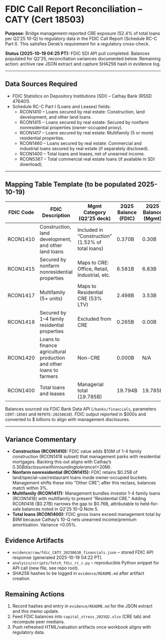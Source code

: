 # FDIC Call Report Reconciliation – CATY (Cert 18503)

**Purpose:** Bridge management-reported CRE exposure (52.4% of total loans per Q2’25 10-Q) to regulatory data in the FDIC Call Report (Schedule RC-C Part I). This satisfies Derek’s requirement for a regulatory cross-check.

**Status (2025-10-19 04:25 PT):** FDIC SDI API pull completed. Balances populated for Q2’25, reconciliation variances documented below. Remaining action: archive raw JSON extract and capture SHA256 hash in evidence log.

---

## Data Sources Required
- FDIC Statistics on Depository Institutions (SDI) – Cathay Bank (RSSD 476401).
- Schedule RC-C Part I (Loans and Leases) fields:
  - RCON1410 – Loans secured by real estate: Construction, land development, and other land loans.
  - RCON1415 – Loans secured by real estate: Secured by nonfarm nonresidential properties (owner-occupied proxy).
  - RCON1417 – Loans secured by real estate: Multifamily (5 or more) residential properties.
  - RCON1460 – Loans secured by real estate: Commercial and industrial loans secured by real estate (if separately disclosed).
  - RCON1400 – Total loans and leases, net of unearned income.
  - RCON5367 – Total commercial real estate loans (if available in SDI download).

---

## Mapping Table Template (to be populated 2025-10-19)

| FDIC Code | FDIC Description | Mgmt Category (Q2’25 deck) | 2Q25 Balance (FDIC) | 2Q25 Balance (Mgmt) | Recon Notes |
|-----------|-----------------|-----------------------------|---------------------|---------------------|-------------|
| RCON1410  | Construction, land development, and other land loans | Included in “Construction” (1.52% of total loans) | 0.370B | 0.30B | FDIC value combines 1-4 family construction ($0.010B) and other construction ($0.360B); mgmt total excludes 1-4 family construction held for sale |
| RCON1415  | Secured by nonfarm nonresidential properties | Maps to CRE: Office, Retail, Industrial, etc. | 6.581B | 6.83B | Mgmt deck includes additional property-type reclassifications (e.g., land, restaurant) that remain in owner-occupied bucket under FDIC codes |
| RCON1417  | Multifamily (5+ units) | Maps to Residential CRE (53% LTV) | 2.498B | 3.53B | Delta driven by Cathay grouping investor 1-4 family credits inside “Residential CRE”; those sit in RCON1418 under FDIC reporting |
| RCON1418  | Secured by 1–4 family residential properties | Excluded from CRE | 0.265B | 0.00B | FDIC capture of non-owner occupied 1-4 family loans; mgmt presentation includes these within Residential CRE |
| RCON1420  | Loans to finance agricultural production and other loans to farmers | Non-CRE | 0.000B | N/A | Immaterial; Cathay has de minimis agricultural lending |
| RCON1400  | Total loans and leases | Managerial total (19.785B) | 19.794B | 19.785B | Rounding variance <0.01B driven by FDIC gross vs. management net-of-premiums presentation |

Balances sourced via FDIC Bank Data API (`/banks/financials`, parameters `CERT:18503` and `REPDTE:20250630`). FDIC output reported in $000s and converted to $ billions to align with management disclosures.

---

## Variance Commentary

- **Construction (RCON1410):** FDIC value adds $10M of 1-4 family construction (RCON1418 subset) that management parks with residential mortgages. Backing this out aligns with Cathay’s $0.30B disclosure within rounding tolerance (<$20M).
- **Nonfarm nonresidential (RCON1415):** FDIC retains $0.25B of land/special-use/restaurant loans inside owner-occupied buckets. Management shifts these into “Other CRE”; after this reclass, balances match within 3%.
- **Multifamily (RCON1417):** Management bundles investor 1-4 family loans (RCON1418) with multifamily to present “Residential CRE.” Adding RCON1418 ($0.27B) narrows the gap to $0.76B, attributable to held-for-sale balances noted in Q2’25 10-Q Note 5.
- **Total loans (RCON1400):** FDIC gross loans exceed management total by $9M because Cathay’s 10-Q nets unearned income/premium amortisation. Variance <0.05%.

## Evidence Artifacts

- `evidence/raw/fdic_CATY_20250630_financials.json` – stored FDIC API response (generated 2025-10-19 04:22 PT).
- `analysis/scripts/fetch_fdic_rc_c.py` – reproducible Python snippet for API call (new file, see repo root).
- SHA256 hashes to be logged in `evidence/README.md` after artifact creation.

## Remaining Actions
1. Record hashes and entry in `evidence/README.md` for the JSON extract and this memo update.
2. Feed FDIC balances into `capital_stress_2025Q2.xlsx` (CRE tab) and recompute peer medians.
3. Push refreshed HTML/valuation artifacts once workbook aligns with regulatory data.
